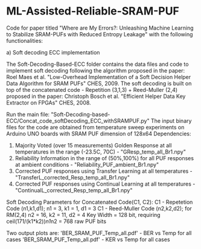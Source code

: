 # ML-Assisted-Reliable-SRAM-PUF
Code for paper titled "Where are My Errors?: Unleashing Machine Learning to Stabilize SRAM-PUFs with Reduced Entropy Leakage" with the following functionalities:

a) Soft decoding ECC implementation 

The Soft-Decoding-Based-ECC folder contains the data files and code to implement soft decoding following the algorithm proposed in the paper:
  Roel Maes et al. "Low-Overhead Implementation of a Soft Decision Helper Data Algorithm for SRAM PUFs" CHES, 2009.
The soft decoding is built on top of the concatenated code - Repetition (3,1,3) + Reed-Muller (2,4) proposed in the paper:
  Christoph Bosch et al. "Efficient Helper Data Key Extractor on FPGAs" CHES, 2008.

Run the main file: "Soft-Decoding-based-ECC/Concat_code_softDecoding_ECC_withSRAMPUF.py" 
The input binary files for the code are obtained from temperature sweep experiments on Arduino UNO boards with SRAM PUF dimension of 128x64
Dependencies: 
1) Majority Voted (over 15 measurements) Golden Response at all temperatures in the range (-23.5C, 70C) - "GResp_temp_all_Br1.npy"
2) Reliability Information in the range of (50%,100%) for all PUF responses at ambient conditions - "Reliability_PUF_ambient_Br1.npy"
3) Corrected PUF responses using Transfer Learning at all temperatures - "TransferL_corrected_Resp_temp_all_Br1.npy"
4) Corrected PUF responses using Continual Learning at all temperatures - "ContinualL_corrected_Resp_temp_all_Br1.npy"

Soft Decoding Parameters for Concatenated Code(C1, C2):
C1 - Repetetion Code (n1,k1,d1); n1 = 3, k1 = 1, d1 = 3
C1 - Reed-Muller Code (n2,k2,d2); for RM(2,4) n2 = 16, k2 = 11, d2 = 4
Key Width = 128 bit, requiring ceil(171/(k1*k2))*n1*n2 = 768 raw PUF bits

Two output plots are:
'BER_SRAM_PUF_Temp_all.pdf' - BER vs Temp for all cases
'BER_SRAM_PUF_Temp_all.pdf' - KER vs Temp for all cases
